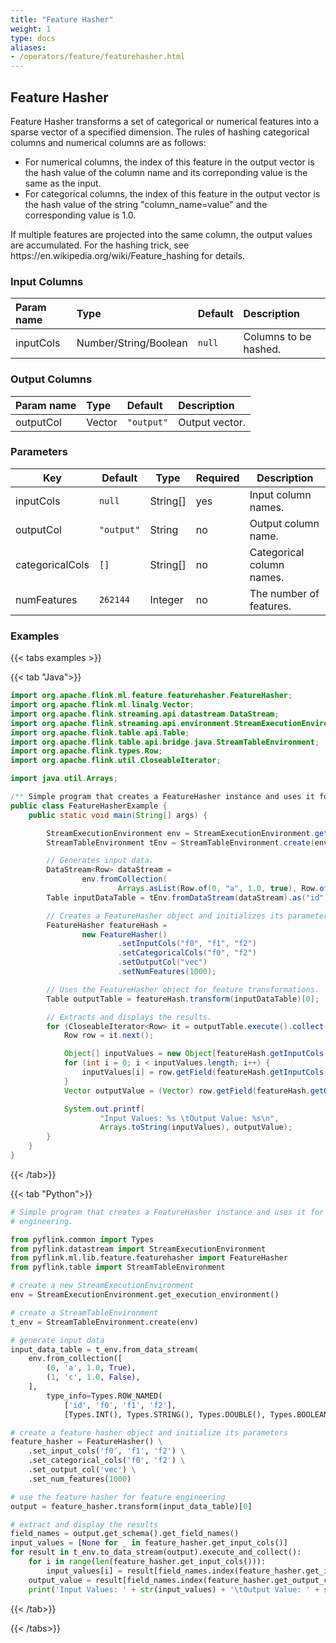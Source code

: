 ```yaml
---
title: "Feature Hasher"
weight: 1
type: docs
aliases:
- /operators/feature/featurehasher.html
---
```


<!--
Licensed to the Apache Software Foundation (ASF) under one
or more contributor license agreements.  See the NOTICE file
distributed with this work for additional information
regarding copyright ownership.  The ASF licenses this file
to you under the Apache License, Version 2.0 (the
"License"); you may not use this file except in compliance
with the License.  You may obtain a copy of the License at

  http://www.apache.org/licenses/LICENSE-2.0

Unless required by applicable law or agreed to in writing,
software distributed under the License is distributed on an
"AS IS" BASIS, WITHOUT WARRANTIES OR CONDITIONS OF ANY
KIND, either express or implied.  See the License for the
specific language governing permissions and limitations
under the License.
-->

## Feature Hasher

Feature Hasher transforms a set of categorical or numerical features into a sparse vector of
a specified dimension. The rules of hashing categorical columns and numerical columns are as
follows:

<ul>
<li>For numerical columns, the index of this feature in the output vector is the hash value of
      the column name and its correponding value is the same as the input.
<li>For categorical columns, the index of this feature in the output vector is the hash value
      of the string "column_name=value" and the corresponding value is 1.0.
</ul>

<p>If multiple features are projected into the same column, the output values are accumulated.
For the hashing trick, see https://en.wikipedia.org/wiki/Feature_hashing for details.

### Input Columns

| Param name | Type                  | Default | Description           |
|:-----------|:----------------------|:--------|:----------------------|
| inputCols  | Number/String/Boolean | `null`  | Columns to be hashed. |

### Output Columns

| Param name | Type   | Default    | Description    |
|:-----------|:-------|:-----------|:---------------|
| outputCol  | Vector | `"output"` | Output vector. |

### Parameters

| Key             | Default    | Type      | Required | Description               |
|-----------------|------------|-----------|----------|---------------------------|
| inputCols       | `null`     | String[]  | yes      | Input column names.       |
| outputCol       | `"output"` | String    | no       | Output column name.       |
| categoricalCols | `[]`       | String[]  | no       | Categorical column names. |
| numFeatures     | `262144`   | Integer   | no       | The number of features.   |
### Examples

{{< tabs examples >}}

{{< tab "Java">}}

```java
import org.apache.flink.ml.feature.featurehasher.FeatureHasher;
import org.apache.flink.ml.linalg.Vector;
import org.apache.flink.streaming.api.datastream.DataStream;
import org.apache.flink.streaming.api.environment.StreamExecutionEnvironment;
import org.apache.flink.table.api.Table;
import org.apache.flink.table.api.bridge.java.StreamTableEnvironment;
import org.apache.flink.types.Row;
import org.apache.flink.util.CloseableIterator;

import java.util.Arrays;

/** Simple program that creates a FeatureHasher instance and uses it for feature engineering. */
public class FeatureHasherExample {
    public static void main(String[] args) {

        StreamExecutionEnvironment env = StreamExecutionEnvironment.getExecutionEnvironment();
        StreamTableEnvironment tEnv = StreamTableEnvironment.create(env);

        // Generates input data.
        DataStream<Row> dataStream =
                env.fromCollection(
                        Arrays.asList(Row.of(0, "a", 1.0, true), Row.of(1, "c", 1.0, false)));
        Table inputDataTable = tEnv.fromDataStream(dataStream).as("id", "f0", "f1", "f2");

        // Creates a FeatureHasher object and initializes its parameters.
        FeatureHasher featureHash =
                new FeatureHasher()
                        .setInputCols("f0", "f1", "f2")
                        .setCategoricalCols("f0", "f2")
                        .setOutputCol("vec")
                        .setNumFeatures(1000);

        // Uses the FeatureHasher object for feature transformations.
        Table outputTable = featureHash.transform(inputDataTable)[0];

        // Extracts and displays the results.
        for (CloseableIterator<Row> it = outputTable.execute().collect(); it.hasNext(); ) {
            Row row = it.next();

            Object[] inputValues = new Object[featureHash.getInputCols().length];
            for (int i = 0; i < inputValues.length; i++) {
                inputValues[i] = row.getField(featureHash.getInputCols()[i]);
            }
            Vector outputValue = (Vector) row.getField(featureHash.getOutputCol());

            System.out.printf(
                    "Input Values: %s \tOutput Value: %s\n",
                    Arrays.toString(inputValues), outputValue);
        }
    }
}

```

{{< /tab>}}

{{< tab "Python">}}

```python
# Simple program that creates a FeatureHasher instance and uses it for feature
# engineering.

from pyflink.common import Types
from pyflink.datastream import StreamExecutionEnvironment
from pyflink.ml.lib.feature.featurehasher import FeatureHasher
from pyflink.table import StreamTableEnvironment

# create a new StreamExecutionEnvironment
env = StreamExecutionEnvironment.get_execution_environment()

# create a StreamTableEnvironment
t_env = StreamTableEnvironment.create(env)

# generate input data
input_data_table = t_env.from_data_stream(
    env.from_collection([
        (0, 'a', 1.0, True),
        (1, 'c', 1.0, False),
    ],
        type_info=Types.ROW_NAMED(
            ['id', 'f0', 'f1', 'f2'],
            [Types.INT(), Types.STRING(), Types.DOUBLE(), Types.BOOLEAN()])))

# create a feature hasher object and initialize its parameters
feature_hasher = FeatureHasher() \
    .set_input_cols('f0', 'f1', 'f2') \
    .set_categorical_cols('f0', 'f2') \
    .set_output_col('vec') \
    .set_num_features(1000)

# use the feature hasher for feature engineering
output = feature_hasher.transform(input_data_table)[0]

# extract and display the results
field_names = output.get_schema().get_field_names()
input_values = [None for _ in feature_hasher.get_input_cols()]
for result in t_env.to_data_stream(output).execute_and_collect():
    for i in range(len(feature_hasher.get_input_cols())):
        input_values[i] = result[field_names.index(feature_hasher.get_input_cols()[i])]
    output_value = result[field_names.index(feature_hasher.get_output_col())]
    print('Input Values: ' + str(input_values) + '\tOutput Value: ' + str(output_value))

```

{{< /tab>}}

{{< /tabs>}}
